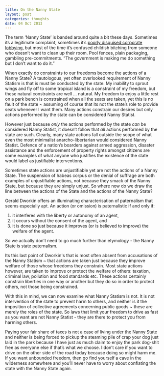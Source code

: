 ```yaml
---
title: On the Nanny State
layout: post
categories: thoughts
date: 04 Oct 2013
---
```


The term ‘Nanny State’ is banded around quite a bit these days.  Sometimes its a legitimate complaint, sometimes it’s [poorly disguised corporate lobbying](http://nonannystate.com.au), but most of the time it’s confused childish bitching from someone who doesn’t want to clean up their room.  Pool fences, plain packaging, gambling pre-commitments. “The government is making me do something but I don’t want to do it.”

When exactly do constraints to our freedoms become the actions of a Nanny State?  A tautologous, yet often overlooked requirement of Nanny Statism is that is must be conducted by the state.  My inability to sprout wings and fly off to some tropical island is a constraint of my freedom, but these natural constraints are well ... natural.  My freedom to enjoy a little rest on a park bench is constrained when all the seats are taken, yet this is no fault of the state ~ assuming of course that its not the state’s role to provide seats whenever I want them.  Many actions constrain our desires but only actions performed by the state can be considered Nanny Statist. 

However just because _only_ the actions performed by the state _can_ be considered Nanny Statist, it doesn’t follow that _all_ actions performed by the state are such.  Clearly, many state actions fall outside the scope of what even the most minimalist anarcho-libertarian would considered Nanny Statist.  Defence of a nation’s boarders against armed aggression, disaster assistance and the enforcement of property rights amongst citizens are some examples of what anyone who justifies the existence of the state would label as justifiable interventions.

Sometimes state actions are unjustifiable yet are not the actions of a Nanny State.  The suspension of habeas corpus or the denial of suffrage are both examples of unjustifiable actions, not because they smack of the Nanny State, but because they are simply unjust.  So where now do we draw the line between the actions of the State and the actions of the Nanny State?

Gerald Dworkin offers an illuminating characterisation of paternalism that seems especially apt.  An action (or omission) is paternalistic if and only if:

1. it interferes with the liberty or autonomy of an agent,
2. it occurs without the consent of the agent, and
3. it is done so just because it improves (or is believed to improve) the welfare of the agent.

So we actually don’t need to go much further than etymology - the Nanny State is state paternalism.

Its this last point of Dworkin's that is most often absent from accusations of the Nanny Statism ~ that actions are taken just because they improve welfare of those whose freedoms they constrain. Most state actions however, are taken to improve or protect the welfare of others: taxation, criminal law, pollution and food standards etc.  These actions certainly constrain liberties in one way or another but they do so in order to protect others, not those being constrained.

With this in mind, we can now examine what Nanny Statism is not.  It is not intervention of the state to prevent harm to others, and neither is it the imposition of collective agreements concerning public goods ~ these are merely the roles of the state.  So laws that limit your freedom to drive as fast as you want are not Nanny Statist - they are there to protect you from harming others.  

Paying your fair share of taxes is not a case of living under the Nanny State and neither is being forced to pickup the steaming pile of crap your dog just laid in the park because I have just as much claim to enjoy the park dog-shit free as everyone else if that’s what we choose.  I don’t care if you want to drive on the other side of the road today because doing so might harm me.  If you want unbounded freedom, then go find yourself a cave in the wilderness somewhere and you’ll never have to worry about conflating the state with the Nanny State again.